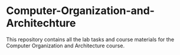 # Computer-Organization-and-Architechture
This repository contains all the lab tasks and course materials for the Computer Organization and Architecture course.
